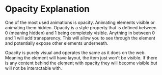 # Opacity Explanation

One of the most used animations is opacity. Animating elements visible or animating them hidden. Opacity is a style property that is defined between 0 (meaning hidden) and 1 being completely visible. Anything in between 0 and 1 will add transparency. This will allow you to see through the element and potentially expose other elements underneath.

Opacity is purely visual and operates the same as it does on the web. Meaning the element will have layout, the item just won't be visible. If there is any content behind the element with opacity they will become visible but will not be interactable with.
